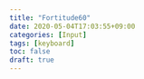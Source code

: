 ```yaml
---
title: "Fortitude60"
date: 2020-05-04T17:03:55+09:00
categories: [Input]
tags: [keyboard]
toc: false
draft: true
---
```


